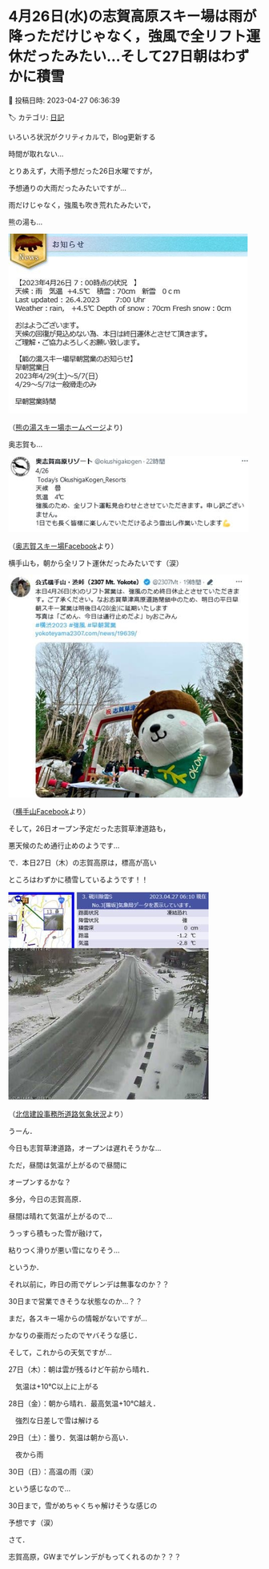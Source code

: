 # 4月26日(水)の志賀高原スキー場は雨が降っただけじゃなく，強風で全リフト運休だったみたい…そして27日朝はわずかに積雪

📅 投稿日時: 2023-04-27 06:36:39

🏷️ カテゴリ: [日記](cc4b5682fb7b8b144980957a978653fb0.md)

いろいろ状況がクリティカルで，Blog更新する


時間が取れない…





とりあえず，大雨予想だった26日水曜ですが，


予想通りの大雨だったみたいですが…


雨だけじゃなく，強風も吹き荒れたみたいで，


熊の湯も…




![3991e8a926db18ee61db59883ad14a95.jpg](images/3991e8a926db18ee61db59883ad14a95.jpg)




（[熊の湯スキー場ホームページ](https://www.kumanoyu.co.jp/lift/)より)





奥志賀も…




![1595e60ee02386a0c2a44904362cfeda.jpg](images/1595e60ee02386a0c2a44904362cfeda.jpg)




（[奥志賀スキー場Facebook](https://twitter.com/okushigakogen?ref_src=twsrc%5Egoogle%7Ctwcamp%5Eserp%7Ctwgr%5Eauthor)より）





横手山も，朝から全リフト運休だったみたいです（涙）




![5d37540cd6119822634dda5c97722a4b.jpg](images/5d37540cd6119822634dda5c97722a4b.jpg)




（[横手山Facebook](https://twitter.com/2307Mt)より）





そして，26日オープン予定だった志賀草津道路も，


悪天候のため通行止めのようです…





で．本日27日（木）の志賀高原は，標高が高い


ところはわずかに積雪しているようです！！




![1e0c9256c5f37c95d2ce0b425c1c920d.jpg](images/1e0c9256c5f37c95d2ce0b425c1c920d.jpg)




（[北信建設事務所道路気象状況](http://hokushin.pref-nagano-roadcamera.jp/)より）





うーん．


今日も志賀草津道路，オープンは遅れそうかな…


ただ，昼間は気温が上がるので昼間に


オープンするかな？





多分，今日の志賀高原．


昼間は晴れて気温が上がるので…


うっすら積もった雪が融けて，


粘りつく滑りが悪い雪になりそう…





というか．


それ以前に，昨日の雨でゲレンデは無事なのか？？


30日まで営業できそうな状態なのか…？？





まだ，各スキー場からの情報がないですが…


かなりの豪雨だったのでヤバそうな感じ．





そして，これからの天気ですが…





27日（木）：朝は雲が残るけど午前から晴れ．


　気温は+10℃以上に上がる





28日（金）：朝から晴れ．最高気温+10℃越え．


　強烈な日差しで雪は解ける





29日（土）：曇り．気温は朝から高い．


　夜から雨





30日（日）：高温の雨（涙）





という感じなので…


30日まで，雪がめちゃくちゃ解けそうな感じの


予想です（涙）





さて．


志賀高原，GWまでゲレンデがもってくれるのか？？？
